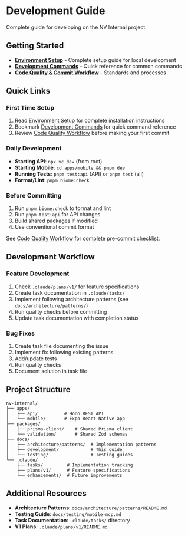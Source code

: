 # Development Guide

Complete guide for developing on the NV Internal project.

## Getting Started

- **[Environment Setup](./setup.md)** - Complete setup guide for local development
- **[Development Commands](./commands.md)** - Quick reference for common commands
- **[Code Quality & Commit Workflow](./quality-workflow.md)** - Standards and processes

## Quick Links

### First Time Setup
1. Read [Environment Setup](./setup.md) for complete installation instructions
2. Bookmark [Development Commands](./commands.md) for quick command reference
3. Review [Code Quality Workflow](./quality-workflow.md) before making your first commit

### Daily Development
- **Starting API**: `npx vc dev` (from root)
- **Starting Mobile**: `cd apps/mobile && pnpm dev`
- **Running Tests**: `pnpm test:api` (API) or `pnpm test` (all)
- **Format/Lint**: `pnpm biome:check`

### Before Committing
1. Run `pnpm biome:check` to format and lint
2. Run `pnpm test:api` for API changes
3. Build shared packages if modified
4. Use conventional commit format

See [Code Quality Workflow](./quality-workflow.md) for complete pre-commit checklist.

## Development Workflow

### Feature Development
1. Check `.claude/plans/v1/` for feature specifications
2. Create task documentation in `.claude/tasks/`
3. Implement following architecture patterns (see `docs/architecture/patterns/`)
4. Run quality checks before committing
5. Update task documentation with completion status

### Bug Fixes
1. Create task file documenting the issue
2. Implement fix following existing patterns
3. Add/update tests
4. Run quality checks
5. Document solution in task file

## Project Structure

```
nv-internal/
├── apps/
│   ├── api/          # Hono REST API
│   └── mobile/       # Expo React Native app
├── packages/
│   ├── prisma-client/    # Shared Prisma client
│   └── validation/       # Shared Zod schemas
├── docs/
│   ├── architecture/patterns/  # Implementation patterns
│   ├── development/            # This guide
│   └── testing/                # Testing guides
└── .claude/
    ├── tasks/         # Implementation tracking
    ├── plans/v1/      # Feature specifications
    └── enhancements/  # Future improvements
```

## Additional Resources

- **Architecture Patterns**: `docs/architecture/patterns/README.md`
- **Testing Guide**: `docs/testing/mobile-mcp.md`
- **Task Documentation**: `.claude/tasks/` directory
- **V1 Plans**: `.claude/plans/v1/README.md`
